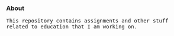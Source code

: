 <h3>About</h3>
<pre>
This repository contains assignments and other stuff
related to education that I am working on.
</pre>
